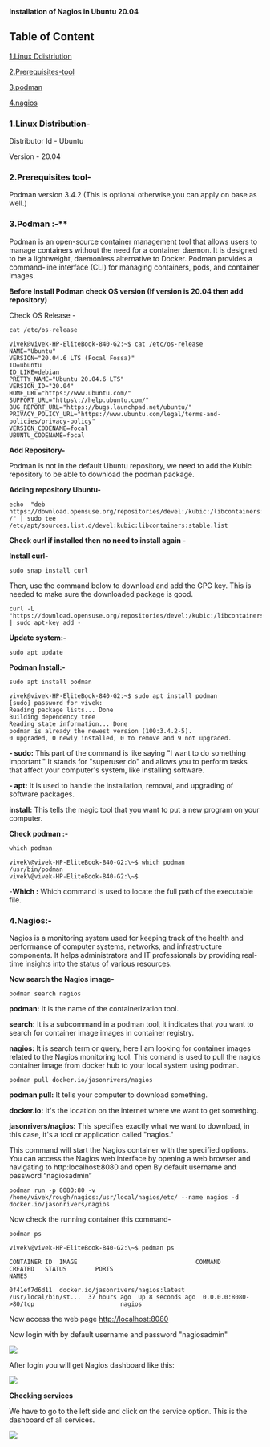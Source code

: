 **Installation of Nagios in Ubuntu 20.04**

## Table of Content

[1.Linux Ddistriution](#1linux-distribution)

[2.Prerequisites-tool](#2prerequisites-tool)

[3.podman](#3podman)

[4.nagios](#4nagios)

### 1.Linux Distribution-

Distributor Id - Ubuntu

Version - 20.04

### 2.Prerequisites tool-

Podman version 3.4.2 (This is optional otherwise,you can apply on base as well.)

### 3.Podman :-**

Podman is an open-source container management tool that allows users to manage containers without the need for a container daemon. It is designed to be a lightweight, daemonless alternative to Docker. Podman provides a command-line interface (CLI) for managing containers, pods, and container images.

**Before Install Podman check OS version (If version is 20.04 then add repository)**

Check OS Release -
```
cat /etc/os-release
```
```
vivek@vivek-HP-EliteBook-840-G2:~$ cat /etc/os-release
NAME="Ubuntu"
VERSION="20.04.6 LTS (Focal Fossa)"
ID=ubuntu
ID_LIKE=debian
PRETTY_NAME="Ubuntu 20.04.6 LTS"
VERSION_ID="20.04"
HOME_URL="https://www.ubuntu.com/"
SUPPORT_URL="https\://help.ubuntu.com/"
BUG_REPORT_URL="https://bugs.launchpad.net/ubuntu/"
PRIVACY_POLICY_URL="https://www.ubuntu.com/legal/terms-and-policies/privacy-policy"
VERSION_CODENAME=focal
UBUNTU_CODENAME=focal
```
**Add Repository-**

Podman is not in the default Ubuntu repository, we need to add the Kubic repository to be able to download the podman package. 

**Adding repository Ubuntu-**
```
echo  "deb https://download.opensuse.org/repositories/devel:/kubic:/libcontainers:/stable/xUbuntu\_${VERSION\_ID}/ /" | sudo tee /etc/apt/sources.list.d/devel:kubic:libcontainers:stable.list
```

**Check curl if installed then no need to install again -**

**Install curl-**
```
sudo snap install curl
```
Then, use the command below to download and add the GPG key. This is needed to make sure the downloaded package is good.
```
curl -L "https://download.opensuse.org/repositories/devel:/kubic:/libcontainers\:/stable/xUbuntu\_${VERSION\_ID}/Release.key" | sudo apt-key add -
```

**Update system:-**
```
sudo apt update
```
**Podman Install:-**
```
sudo apt install podman
```
```
vivek@vivek-HP-EliteBook-840-G2:~$ sudo apt install podman
[sudo] password for vivek:
Reading package lists... Done
Building dependency tree   
Reading state information... Done
podman is already the newest version (100:3.4.2-5).
0 upgraded, 0 newly installed, 0 to remove and 9 not upgraded.
```
**- sudo:** This part of the command is like saying "I want to do something important." It
stands for "superuser do" and allows you to perform tasks that affect your computer's
system, like installing software.

**- apt:** It is used to handle the installation, removal, and upgrading of software packages.

 **install:** This tells the magic tool that you want to put a new program on your
computer.


**Check podman :-**
```
which podman
```
```
vivek\@vivek-HP-EliteBook-840-G2:\~$ which podman
/usr/bin/podman 
vivek\@vivek-HP-EliteBook-840-G2:\~$
```
-**Which :** Which command is used to locate the full path of the executable file.

### 4.Nagios:-
Nagios is a monitoring system used for keeping track of the health and performance of computer systems, networks, and infrastructure components. It helps administrators and IT professionals by providing real-time insights into the status of various resources.

**Now search the Nagios image-**
```
podman search nagios
```

**podman:** It is the name of the containerization tool.

**search:** It is a subcommand in a podman tool, it indicates that you want to search for container image images in container registry.

**nagios:** It is search term or query, here I am looking for container images related to the Nagios monitoring tool.
This comand is used to pull the nagios container image from docker hub to your local system using podman.
```
podman pull docker.io/jasonrivers/nagios
```
**podman pull:** It tells your computer to download something.

**docker.io:** It's the location on the internet where we want to get something.

**jasonrivers/nagios:** This specifies exactly what we want to download, in this case, it's a tool or application called "nagios."

This command will start the Nagios container with the specified options. You can access the Nagios web interface by opening a web browser and navigating to http:localhost:8080 and open By default username and password “nagiosadmin”
```
podman run -p 8080:80 -v /home/vivek/rough/nagios:/usr/local/nagios/etc/ --name nagios -d docker.io/jasonrivers/nagios
```
Now check the running container this command-
```
podman ps
```
```
vivek\@vivek-HP-EliteBook-840-G2:\~$ podman ps

CONTAINER ID  IMAGE                                 COMMAND           CREATED   STATUS        PORTS                                       NAMES

0f41ef7d6d11  docker.io/jasonrivers/nagios:latest   /usr/local/bin/st...  37 hours ago  Up 8 seconds ago  0.0.0.0:8080->80/tcp                        nagios
```
Now access the web page <http://localhost:8080>

Now login with by default username and password "nagiosadmin"

![](https://github.com/vivekpandey1222/Documentation/assets/151363790/a5adc9ab-e8c1-4db9-94e9-b652c68380e6)

After login you will get Nagios dashboard like this:

![](https://lh7-us.googleusercontent.com/tdeH1HzXnOLcEErgYQTKrMVJvl7b85WHNt4yczO6fRd3vMYHoqqiWqrD-hQ76tuXhwSdtku7F8NsAtUnBJSMgawZAyIUFEOuLaZq-e0tXAD_4leTH-hWn5a4h8pfkwe4OHU-mNSxJls2Zt5pjM1GsVQ)


**Checking services**<a id="checking-services"></a>

We have to go to the left side and click on the service option. This is the dashboard of all services.

![](https://lh7-us.googleusercontent.com/7N1KAxVJWGkC7RoZdF9bw36ZYmyfoGpAKYvLMyHZb21jllvE85M3swpI213pxCw7yKyhNMtimfCvXvBwf4pX69LAU-PA3RoPI-RRQd8uPSKX2UhY9Mt0t1V0CIEPTQImcW_a7XY4NJMoROHPpOnJvPY)
